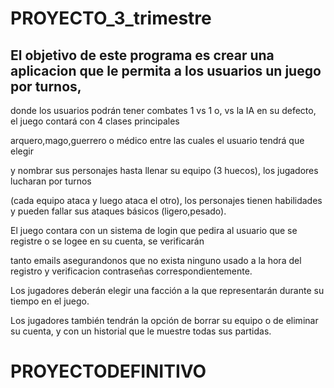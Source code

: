 # PROYECTO_3_trimestre

## El objetivo de este programa es crear una aplicacion que le permita a los usuarios un juego por turnos,

donde los usuarios podrán tener combates 1 vs 1 o,  vs la IA en su defecto, el juego contará con 4 clases principales 

arquero,mago,guerrero o médico entre las cuales el usuario tendrá que elegir

y nombrar sus personajes hasta llenar su equipo (3 huecos), los jugadores lucharan por turnos

(cada equipo ataca y luego ataca el otro), los personajes tienen habilidades y pueden fallar sus ataques básicos (ligero,pesado).

El juego contara con un sistema de login que pedira al usuario que se registre o se logee en su cuenta, se verificarán

tanto emails asegurandonos que no exista ninguno usado a la hora del registro y verificacion contraseñas correspondientemente.

Los jugadores deberán elegir una facción a la que representarán durante su tiempo en el juego.

Los jugadores también tendrán la opción de borrar su equipo o de eliminar su cuenta, y con un historial que le muestre todas sus partidas.

# PROYECTODEFINITIVO